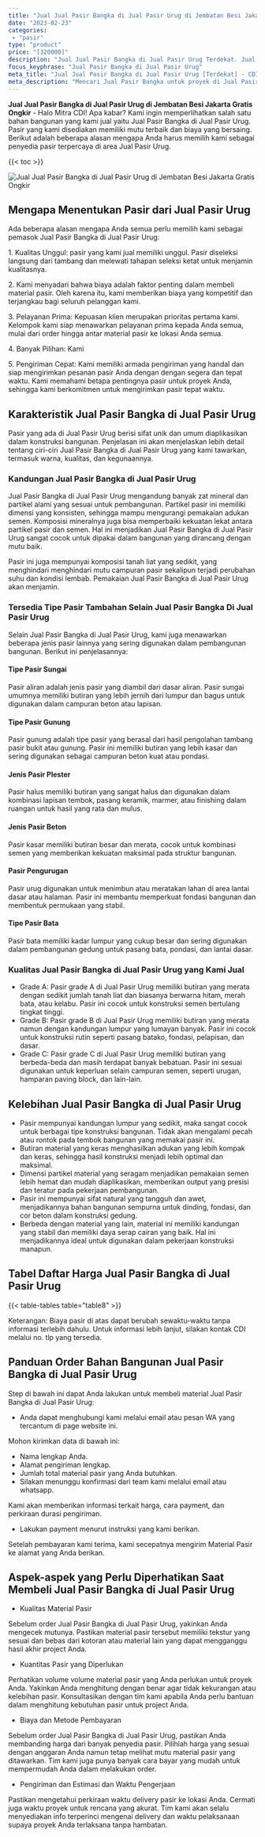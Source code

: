 ```yaml
---
title: "Jual Jual Pasir Bangka di Jual Pasir Urug di Jembatan Besi Jakarta Gratis Ongkir"
date: "2023-02-23"
categories:
 - "pasir"
type: "product"
price: "[320000]"
description: "Jual Jual Pasir Bangka di Jual Pasir Urug Terdekat. Jual Pasir Bangka ini sering dipakai dalam proyek konstruksi sebagai bahan campuran yang berkualitas dan bersih. Kontak kami untuk mendapatkan informasi lebih lanjut."
focus_keyphrase: "Jual Pasir Bangka di Jual Pasir Urug"
meta_title: "Jual Jual Pasir Bangka di Jual Pasir Urug [Terdekat] - CDI"
meta_description: "Mencari Jual Pasir Bangka untuk proyek di Jual Pasir Urug? Kami memiliki Jual Pasir Bangka berkualitas untuk material adukan. Segera dapatkan penawaran terbaik."
---
```


**Jual Jual Pasir Bangka di Jual Pasir Urug di Jembatan Besi Jakarta Gratis Ongkir** - Halo Mitra CDI! Apa kabar? Kami ingin memperlihatkan salah satu bahan bangunan yang kami jual yaitu Jual Pasir Bangka di Jual Pasir Urug. Pasir yang kami disediakan memiliki mutu terbaik dan biaya yang bersaing. Berikut adalah beberapa alasan mengapa Anda harus memilih kami sebagai penyedia pasir terpercaya di area Jual Pasir Urug.

{{< toc >}}

![Jual Jual Pasir Bangka di Jual Pasir Urug di Jembatan Besi Jakarta Gratis Ongkir](/images/pasir/pasir-bangunan-16.jpg)

## Mengapa Menentukan Pasir dari Jual Pasir Urug

Ada beberapa alasan mengapa Anda semua perlu memilih kami sebagai pemasok Jual Pasir Bangka di Jual Pasir Urug:

1\.  Kualitas Unggul: pasir yang kami jual memiliki unggul. Pasir diseleksi langsung dari tambang dan melewati tahapan seleksi ketat untuk menjamin kualitasnya.

2\.  Kami menyadari bahwa biaya adalah faktor penting dalam membeli material pasir. Oleh karena itu, kami memberikan biaya yang kompetitif dan terjangkau bagi seluruh pelanggan kami.

3\.  Pelayanan Prima: Kepuasan klien merupakan prioritas pertama kami. Kelompok kami siap menawarkan pelayanan prima kepada Anda semua, mulai dari order hingga antar material pasir ke lokasi Anda semua.

4\.  Banyak Pilihan: Kami

5\.  Pengiriman Cepat: Kami memiliki armada pengiriman yang handal dan siap mengirimkan pesanan pasir Anda dengan dengan segera dan tepat waktu. Kami memahami betapa pentingnya pasir untuk proyek Anda, sehingga kami berkomitmen untuk mengirimkan pasir tepat waktu.

## Karakteristik Jual Pasir Bangka di Jual Pasir Urug

Pasir yang ada di Jual Pasir Urug berisi sifat unik dan umum diaplikasikan dalam konstruksi bangunan. Penjelasan ini akan menjelaskan lebih detail tentang ciri-ciri Jual Pasir Bangka di Jual Pasir Urug yang kami tawarkan, termasuk warna, kualitas, dan kegunaannya.

### Kandungan Jual Pasir Bangka di Jual Pasir Urug

Jual Pasir Bangka di Jual Pasir Urug mengandung banyak zat mineral dan partikel alami yang sesuai untuk pembangunan. Partikel pasir ini memiliki dimensi yang konsisten, sehingga mampu mengurangi pemakaian adukan semen. Komposisi mineralnya juga bisa memperbaiki kekuatan lekat antara partikel pasir dan semen. Hal ini menjadikan Jual Pasir Bangka di Jual Pasir Urug sangat cocok untuk dipakai dalam bangunan yang dirancang dengan mutu baik.

Pasir ini juga mempunyai komposisi tanah liat yang sedikit, yang menghindari menghindari mutu campuran pasir sekalipun terjadi perubahan suhu dan kondisi lembab. Pemakaian Jual Pasir Bangka di Jual Pasir Urug akan menjamin.

### Tersedia Tipe Pasir Tambahan Selain Jual Pasir Bangka Di Jual Pasir Urug

Selain Jual Pasir Bangka di Jual Pasir Urug, kami juga menawarkan beberapa jenis pasir lainnya yang sering digunakan dalam pembangunan bangunan. Berikut ini penjelasannya:

#### Tipe Pasir Sungai

Pasir aliran adalah jenis pasir yang diambil dari dasar aliran. Pasir sungai umumnya memiliki butiran yang lebih jernih dari lumpur dan bagus untuk digunakan dalam campuran beton atau lapisan.

#### Tipe Pasir Gunung

Pasir gunung adalah tipe pasir yang berasal dari hasil pengolahan tambang pasir bukit atau gunung. Pasir ini memiliki butiran yang lebih kasar dan sering digunakan sebagai campuran beton kuat atau pondasi.

#### Jenis Pasir Plester

Pasir halus memiliki butiran yang sangat halus dan digunakan dalam kombinasi lapisan tembok, pasang keramik, marmer, atau finishing dalam ruangan untuk hasil yang rata dan mulus.

#### Jenis Pasir Beton

Pasir kasar memiliki butiran besar dan merata, cocok untuk kombinasi semen yang memberikan kekuatan maksimal pada struktur bangunan.

#### Pasir Pengurugan

Pasir urug digunakan untuk menimbun atau meratakan lahan di area lantai dasar atau halaman. Pasir ini membantu memperkuat fondasi bangunan dan membentuk permukaan yang stabil.

#### Tipe Pasir Bata

Pasir bata memiliki kadar lumpur yang cukup besar dan sering digunakan dalam pembangunan gedung untuk pasang bata, pondasi, dan lantai dasar.

### Kualitas Jual Pasir Bangka di Jual Pasir Urug yang Kami Jual

*   Grade A: Pasir grade A di Jual Pasir Urug memiliki butiran yang merata dengan sedikit jumlah tanah liat dan biasanya berwarna hitam, merah bata, atau kelabu. Pasir ini cocok untuk konstruksi semen bertulang tingkat tinggi.
*   Grade B: Pasir grade B di Jual Pasir Urug memiliki butiran yang merata namun dengan kandungan lumpur yang lumayan banyak. Pasir ini cocok untuk konstruksi rutin seperti pasang batako, fondasi, pelapisan, dan dasar.
*   Grade C: Pasir grade C di Jual Pasir Urug memiliki butiran yang berbeda-beda dan masih terdapat banyak bebatuan. Pasir ini sesuai digunakan untuk keperluan selain campuran semen, seperti urugan, hamparan paving block, dan lain-lain.

## Kelebihan Jual Pasir Bangka di Jual Pasir Urug

*   Pasir mempunyai kandungan lumpur yang sedikit, maka sangat cocok untuk berbagai tipe konstruksi bangunan. Tidak akan mengalami pecah atau rontok pada tembok bangunan yang memakai pasir ini.
*   Butiran material yang keras menghasilkan adukan yang lebih kompak dan keras, sehingga hasil konstruksi menjadi lebih optimal dan maksimal.
*   Dimensi partikel material yang seragam menjadikan pemakaian semen lebih hemat dan mudah diaplikasikan, memberikan output yang presisi dan teratur pada pekerjaan pembangunan.
*   Pasir ini mempunyai sifat natural yang tangguh dan awet, menjadikannya bahan bangunan sempurna untuk dinding, fondasi, dan cor beton dalam konstruksi gedung.
*   Berbeda dengan material yang lain, material ini memiliki kandungan yang stabil dan memiliki daya serap cairan yang baik. Hal ini menjadikannya ideal untuk digunakan dalam pekerjaan konstruksi manapun.

## Tabel Daftar Harga Jual Pasir Bangka di Jual Pasir Urug

{{< table-tables table="table8" >}}

Keterangan: Biaya pasir di atas dapat berubah sewaktu-waktu tanpa informasi terlebih dahulu. Untuk informasi lebih lanjut, silakan kontak CDI melalui no. tlp yang tersedia.

## Panduan Order Bahan Bangunan Jual Pasir Bangka di Jual Pasir Urug

Step di bawah ini dapat Anda lakukan untuk membeli material Jual Pasir Bangka di Jual Pasir Urug:

*   Anda dapat menghubungi kami melalui email atau pesan WA yang tercantum di page website ini.

Mohon kirimkan data di bawah ini:

*   Nama lengkap Anda.
*   Alamat pengiriman lengkap.
*   Jumlah total material pasir yang Anda butuhkan.
*   Silakan menunggu konfirmasi dari team kami melalui email atau whatsapp.

Kami akan memberikan informasi terkait harga, cara payment, dan perkiraan durasi pengiriman.
*   Lakukan payment menurut instruksi yang kami berikan.

Setelah pembayaran kami terima, kami secepatnya mengirim Material Pasir ke alamat yang Anda berikan.

## Aspek-aspek yang Perlu Diperhatikan Saat Membeli Jual Pasir Bangka di Jual Pasir Urug

*   Kualitas Material Pasir

Sebelum order Jual Pasir Bangka di Jual Pasir Urug, yakinkan Anda mengecek mutunya. Pastikan material pasir tersebut memiliki tekstur yang sesuai dan bebas dari kotoran atau material lain yang dapat mengganggu hasil akhir project Anda.
*   Kuantitas Pasir yang Diperlukan

Perhatikan volume volume material pasir yang Anda perlukan untuk proyek Anda. Yakinkan Anda menghitung dengan benar agar tidak kekurangan atau kelebihan pasir. Konsultasikan dengan tim kami apabila Anda perlu bantuan dalam menghitung kebutuhan pasir untuk project Anda.
*   Biaya dan Metode Pembayaran

Sebelum order Jual Pasir Bangka di Jual Pasir Urug, pastikan Anda membanding harga dari banyak penyedia pasir. Pilihlah harga yang sesuai dengan anggaran Anda namun tetap melihat mutu material pasir yang ditawarkan. Tim kami juga punya banyak cara bayar yang mudah untuk mempermudah Anda dalam melakukan order.
*   Pengiriman dan Estimasi dan Waktu Pengerjaan

Pastikan mengetahui perkiraan waktu delivery pasir ke lokasi Anda. Cermati juga waktu proyek untuk rencana yang akurat. Tim kami akan selalu menyediakan info terperinci mengenai delivery dan waktu pelaksanaan supaya proyek Anda terlaksana tanpa hambatan.